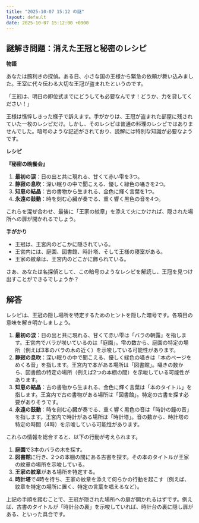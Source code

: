 ```yaml
---
title: "2025-10-07 15:12 の謎"
layout: default
date: 2025-10-07 15:12:00 +0900
---
```

## 謎解き問題：消えた王冠と秘密のレシピ

**物語**

あなたは腕利きの探偵。ある日、小さな国の王様から緊急の依頼が舞い込みました。王室に代々伝わる大切な王冠が盗まれたというのです。

「王冠は、明日の即位式までにどうしても必要なんです！どうか、力を貸してください！」

王様は憔悴しきった様子で訴えます。手がかりは、王冠が盗まれた部屋に残されていた一枚のレシピだけ。しかし、そのレシピは普通の料理のレシピではありませんでした。暗号のような記述がされており、読解には特別な知識が必要なようです。

**レシピ**

**『秘密の晩餐会』**

1.  **最初の涙**：日の出と共に現れる、甘くて赤い雫を3つ。
2.  **静寂の息吹**：深い眠りの中で聞こえる、優しく緑色の囁きを2つ。
3.  **知恵の結晶**：古の書物から生まれる、金色に輝く言葉を1つ。
4.  **永遠の鼓動**：時を刻む心臓が奏でる、重く響く黒色の音を4つ。

これらを混ぜ合わせ、最後に「王家の紋章」を添えて火にかければ、隠された場所への扉が開かれるでしょう。

**手がかり**

*   王冠は、王宮内のどこかに隠されている。
*   王宮内には、庭園、図書館、時計塔、そして王様の寝室がある。
*   王家の紋章は、王宮内のどこかに飾られている。

さあ、あなたは名探偵として、この暗号のようなレシピを解読し、王冠を見つけ出すことができるでしょうか？

## 解答

レシピは、王冠の隠し場所を特定するためのヒントを隠した暗号です。各項目の意味を解き明かしましょう。

1.  **最初の涙**：日の出と共に現れる、甘くて赤い雫は「バラの朝露」を指します。王宮内でバラが咲いているのは「庭園」。雫の数から、庭園の特定の場所（例えば3本のバラの木の近く）を示唆している可能性があります。
2.  **静寂の息吹**：深い眠りの中で聞こえる、優しく緑色の囁きは「本のページをめくる音」を指します。王宮内で本がある場所は「図書館」。囁きの数から、図書館の特定の場所（例えば2つの本棚の間）を示唆している可能性があります。
3.  **知恵の結晶**：古の書物から生まれる、金色に輝く言葉は「本のタイトル」を指します。王宮内で古の書物がある場所は「図書館」。特定の古書を探す必要がありそうです。
4.  **永遠の鼓動**：時を刻む心臓が奏でる、重く響く黒色の音は「時計の鐘の音」を指します。王宮内で時計がある場所は「時計塔」。音の数から、時計塔の特定の時間（4時）を示唆している可能性があります。

これらの情報を総合すると、以下の行動が考えられます。

1.  **庭園**で3本のバラの木を探す。
2.  **図書館**に行き、2つの本棚の間にある古書を探す。その本のタイトルが王家の紋章の場所を示唆している。
3.  **王家の紋章**がある場所を特定する。
4.  **時計塔**で4時を待ち、王家の紋章を添えて何らかの行動を起こす（例えば、紋章を特定の場所に置く、特定の言葉を唱えるなど）。

上記の手順を踏むことで、王冠が隠された場所への扉が開かれるはずです。例えば、古書のタイトルが「時計台の裏」を示唆していれば、時計台の裏に隠し扉がある、といった具合です。
